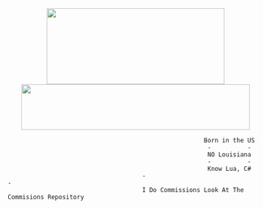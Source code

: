 <div id="header" align="center">
  <img src="https://github.com/FwedsW/FwedsW/assets/165351342/e5961387-f69e-4ec4-ad89-ceeaeda8e10d" width="350" height="150"/>
</div>

<div id="header" align="center">
  <img src="https://discord.c99.nl/widget/theme-4/671860993407713291.png" alt="" width="450" height="90"/>
</div>

                                                          Born in the US
                                                           -          -
                                                           NO Louisiana
                                                           -          -
                                                           Know Lua, C#
                                         -                                                -
                                         I Do Commissions Look At The Commisions Repository
